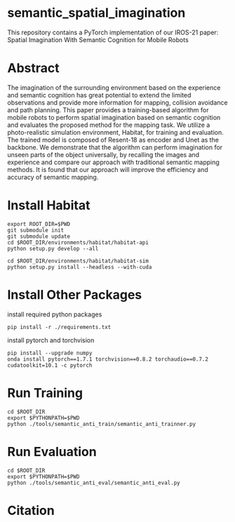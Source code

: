 # semantic_spatial_imagination
This repository contains a PyTorch implementation of our IROS-21 paper: Spatial Imagination With Semantic Cognition for Mobile Robots 

# Abstract
The imagination of the surrounding environment based on the experience and semantic cognition has great potential to extend the limited observations and provide more information for mapping, collision avoidance and path planning. This paper provides a training-based algorithm for mobile robots to perform spatial imagination based on semantic cognition and evaluates the proposed method for the mapping task. We utilize a photo-realistic simulation environment, Habitat, for training and evaluation. The trained model is composed of Resent-18 as encoder and Unet as the backbone. We demonstrate that the algorithm can perform imagination for unseen parts of the object universally, by recalling the images and experience and compare our approach with traditional semantic mapping methods. It is found that our approach will improve the efficiency and accuracy of semantic mapping. 
# Install Habitat
```
export ROOT_DIR=$PWD
git submodule init 
git submodule update
cd $ROOT_DIR/environments/habitat/habitat-api
python setup.py develop --all
```

```
cd $ROOT_DIR/environments/habitat/habitat-sim
python setup.py install --headless --with-cuda
```

# Install Other Packages
install required python packages
```
pip install -r ./requirements.txt
```

install pytorch and torchvision
```
pip install --upgrade numpy
onda install pytorch==1.7.1 torchvision==0.8.2 torchaudio==0.7.2 cudatoolkit=10.1 -c pytorch
```

# Run Training

```
cd $ROOT_DIR
export $PYTHONPATH=$PWD
python ./tools/semantic_anti_train/semantic_anti_trainner.py
```

# Run Evaluation
```
cd $ROOT_DIR
export $PYTHONPATH=$PWD
python ./tools/semantic_anti_eval/semantic_anti_eval.py
```

# Citation
```

```
